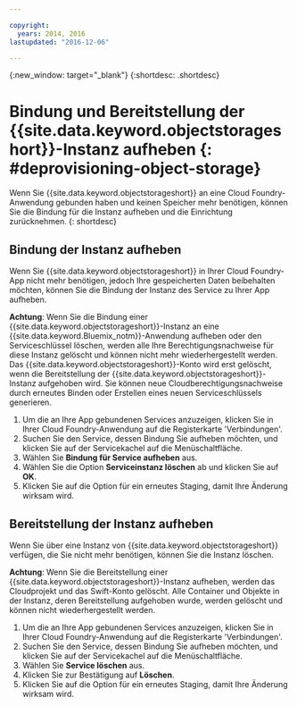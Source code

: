 ```yaml
---

copyright:
  years: 2014, 2016
lastupdated: "2016-12-06"

---
```

{:new_window: target="_blank"}
{:shortdesc: .shortdesc}

# Bindung und Bereitstellung der {{site.data.keyword.objectstorageshort}}-Instanz aufheben {: #deprovisioning-object-storage}

Wenn Sie {{site.data.keyword.objectstorageshort}} an eine Cloud Foundry-Anwendung gebunden haben und keinen Speicher mehr benötigen, können Sie die Bindung für die Instanz aufheben und die Einrichtung zurücknehmen.
{: shortdesc}


## Bindung der Instanz aufheben
Wenn Sie {{site.data.keyword.objectstorageshort}} in Ihrer Cloud Foundry-App nicht mehr benötigen, jedoch Ihre gespeicherten Daten beibehalten möchten, können Sie die Bindung der Instanz des Service zu Ihrer App aufheben. 

**Achtung**: Wenn Sie die Bindung einer {{site.data.keyword.objectstorageshort}}-Instanz an eine {{site.data.keyword.Bluemix_notm}}-Anwendung aufheben oder den Serviceschlüssel löschen, werden alle Ihre Berechtigungsnachweise für diese Instanz gelöscht und können nicht mehr wiederhergestellt werden. Das {{site.data.keyword.objectstorageshort}}-Konto wird erst gelöscht, wenn die Bereitstellung der {{site.data.keyword.objectstorageshort}}-Instanz aufgehoben wird. Sie können neue Cloudberechtigungsnachweise durch erneutes Binden oder Erstellen eines neuen Serviceschlüssels generieren.

1. Um die an Ihre App gebundenen Services anzuzeigen, klicken Sie in Ihrer Cloud Foundry-Anwendung auf die Registerkarte 'Verbindungen'. 
2. Suchen Sie den Service, dessen Bindung Sie aufheben möchten, und klicken Sie auf der Servicekachel auf die Menüschaltfläche.
3. Wählen Sie **Bindung für Service aufheben** aus.
4. Wählen Sie die Option **Serviceinstanz löschen** ab und klicken Sie auf **OK**. 
5. Klicken Sie auf die Option für ein erneutes Staging, damit Ihre Änderung wirksam wird.



## Bereitstellung der Instanz aufheben

Wenn Sie über eine Instanz von {{site.data.keyword.objectstorageshort}} verfügen, die Sie nicht mehr benötigen, können Sie die Instanz löschen. 

**Achtung**: Wenn Sie die Bereitstellung einer {{site.data.keyword.objectstorageshort}}-Instanz aufheben, werden das Cloudprojekt und das Swift-Konto gelöscht. Alle Container und Objekte in der Instanz, deren Bereitstellung aufgehoben wurde, werden gelöscht und können nicht wiederhergestellt werden.

1. Um die an Ihre App gebundenen Services anzuzeigen, klicken Sie in Ihrer Cloud Foundry-Anwendung auf die Registerkarte 'Verbindungen'. 
2. Suchen Sie den Service, dessen Bindung Sie aufheben möchten, und klicken Sie auf der Servicekachel auf die Menüschaltfläche.
3. Wählen Sie **Service löschen** aus.
4. Klicken Sie zur Bestätigung auf **Löschen**.
5. Klicken Sie auf die Option für ein erneutes Staging, damit Ihre Änderung wirksam wird.
